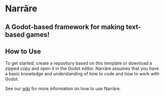 # Narrāre
## A Godot-based framework for making text-based games!

## How to Use
To get started, create a repository based on this template or download a zipped copy and open it in the Godot editor. Narrāre assumes that you have a basic knowledge and understanding of how to code and how to work with Godot.

See our [wiki](https://github.com/RebUnderwood/Narrare/wiki) for more information on how to use Narrāre.

